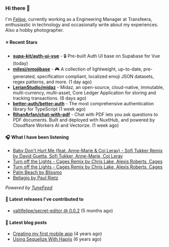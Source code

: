 ### Hi there 👋

I'm [Felipe](https://felipevm.com), currently working as a Engineering Manager at Transfeera, enthusiastic in technology and occasionally write about my experiences. Also a hobby photographer.

#### ⭐ Recent Stars
- **[supa-kit/auth-ui-vue](https://github.com/supa-kit/auth-ui-vue)** - 🔒 Pre-built Auth UI base on Supabase for Vue (today)
- **[milesj/emojibase](https://github.com/milesj/emojibase)** - 🎮 A collection of lightweight, up-to-date, pre-generated, specification compliant, localized emoji JSON datasets, regex patterns, and more. (1 day ago)
- **[LerianStudio/midaz](https://github.com/LerianStudio/midaz)** - Midaz, an open-source, cloud-native, immutable, multi-currency, multi-asset, Core Ledger Application for storing and tracking transactions.  (6 days ago)
- **[better-auth/better-auth](https://github.com/better-auth/better-auth)** - The most comprehensive authentication library for TypeScript (1 week ago)
- **[RihanArfan/chat-with-pdf](https://github.com/RihanArfan/chat-with-pdf)** - Chat with PDF lets you ask questions to PDF documents. Built and deployed with NuxtHub, and powered by Cloudflare Workers AI and Vectorize. (1 week ago)

#### 🎧 What I have been listening
- [Baby Don&#39;t Hurt Me (feat. Anne-Marie &amp; Coi Leray) - Sofi Tukker Remix by David Guetta, Sofi Tukker, Anne-Marie, Coi Leray](https://open.spotify.com/track/5js0S06HeHofz7ZtlXV7In)
- [Turn off the Lights - Cages Remix by Chris Lake, Alexis Roberts, Cages](https://open.spotify.com/track/5JeBHduTGxXxytZFXBcIlB)
- [Turn off the Lights - Cages Remix by Chris Lake, Alexis Roberts, Cages](https://open.spotify.com/track/5JeBHduTGxXxytZFXBcIlB)
- [Palm Beach by Blissmo](https://open.spotify.com/track/4Xcocmxxkxzrq6D0qehBTh)
- [Bellagio by Paul Rietz](https://open.spotify.com/track/44vcTNxN1PUjZxsi7apRLK)

_Powered by [TuneFeed](https://tunefeed.app?ref=valtlfelipe-gh-profile)_ 

#### 🚀 Latest releases I've contributed to


- [valtlfelipe/secret-editor @ 0.0.2](https://github.com/valtlfelipe/secret-editor/releases/tag/0.0.2) (5 months ago)

#### 📄 Latest blog posts
- [Creating my first mobile app](https://felipevm.com/posts/creating-my-first-mobile-app/) (4 years ago)
- [Using Sequelize With Hapijs](https://felipevm.com/posts/using-sequelize-with-hapijs/) (6 years ago)
